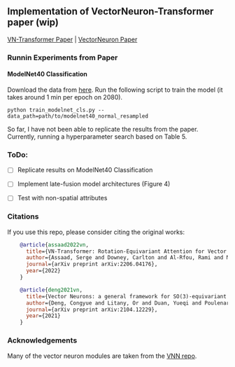 ## Implementation of VectorNeuron-Transformer paper (wip)

[VN-Transformer Paper](https://arxiv.org/pdf/2206.04176.pdf) | [VectorNeuron Paper](https://arxiv.org/pdf/2104.12229.pdf)


### Runnin Experiments from Paper
#### ModelNet40 Classification
Download the data from [here](https://shapenet.cs.stanford.edu/media/modelnet40_normal_resampled.zip).  Run the following
script to train the model (it takes around 1 min per epoch on 2080).
```
python train_modelnet_cls.py --data_path=path/to/modelnet40_normal_resampled
```
So far, I have not been able to replicate the results from the paper.  Currently, running a hyperparameter search
based on Table 5. 

### ToDo:
- [ ] Replicate results on ModelNet40 Classification
- [ ] Implement late-fusion model architectures (Figure 4)
- [ ] Test with non-spatial attributes


### Citations
If you use this repo, please consider citing the original works:
```bibtex
    @article{assaad2022vn,
      title={VN-Transformer: Rotation-Equivariant Attention for Vector Neurons},
      author={Assaad, Serge and Downey, Carlton and Al-Rfou, Rami and Nayakanti, Nigamaa and Sapp, Ben},
      journal={arXiv preprint arXiv:2206.04176},
      year={2022}
    }
```

```bibtex
    @article{deng2021vn,
      title={Vector Neurons: a general framework for SO(3)-equivariant networks},
      author={Deng, Congyue and Litany, Or and Duan, Yueqi and Poulenard, Adrien and Tagliasacchi, Andrea and Guibas, Leonidas},
      journal={arXiv preprint arXiv:2104.12229},
      year={2021}
    } 
 ```
    
### Acknowledgements
Many of the vector neuron modules are taken from the [VNN repo](https://github.com/FlyingGiraffe/vnn).
